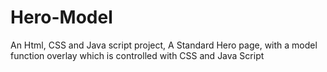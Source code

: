 # Hero-Model
An Html, CSS and Java script project, 
A Standard Hero page, with a model function overlay which is controlled with CSS and Java Script
